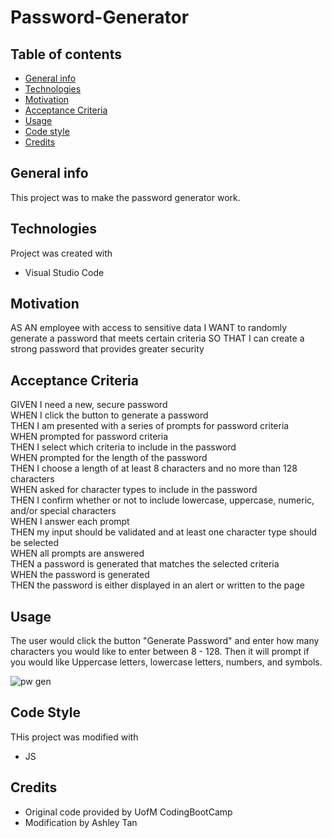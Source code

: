 # Password-Generator

## Table of contents
* [General info](#general-info)
* [Technologies](#technologies)
* [Motivation](#motivation)
* [Acceptance Criteria](#acceptance-criteria)
* [Usage](#usage)
* [Code style](#code-style)
* [Credits](#credits)

## General info
This project was to make the password generator work. 

## Technologies 
Project was created with
* Visual Studio Code

## Motivation
AS AN employee with access to sensitive data
I WANT to randomly generate a password that meets certain criteria
SO THAT I can create a strong password that provides greater security

## Acceptance Criteria
GIVEN I need a new, secure password<br>
WHEN I click the button to generate a password<br>
THEN I am presented with a series of prompts for password criteria<br>
WHEN prompted for password criteria<br>
THEN I select which criteria to include in the password<br>
WHEN prompted for the length of the password<br>
THEN I choose a length of at least 8 characters and no more than 128 characters<br>
WHEN asked for character types to include in the password<br>
THEN I confirm whether or not to include lowercase, uppercase, numeric, and/or special characters<br>
WHEN I answer each prompt<br>
THEN my input should be validated and at least one character type should be selected<br>
WHEN all prompts are answered<br>
THEN a password is generated that matches the selected criteria<br>
WHEN the password is generated<br>
THEN the password is either displayed in an alert or written to the page<br>


## Usage
The user would click the button "Generate Password" and enter how many characters you would like to enter between 8 - 128. Then it will prompt if you would like Uppercase letters, lowercase letters, numbers, and symbols. 

![pw gen](https://github.com/atan39/Password-Generator/assets/126987766/cc4f8905-e8ef-4ec7-bec0-3db0a967b4dd)

## Code Style
THis project was modified with
* JS

## Credits
* Original code provided by UofM CodingBootCamp
* Modification by Ashley Tan
